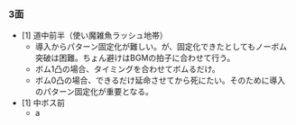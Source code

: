 ### 3面
- [1] 道中前半（使い魔雑魚ラッシュ地帯）
  - 導入からパターン固定化が難しい。が、固定化できたとしてもノーボム突破は困難。ちょん避けはBGMの拍子に合わせて行う。
  - ボム1凸の場合、タイミングを合わせてボムるだけ。
  - ボム0凸の場合、できるだけ延命させてから死にたい。そのために導入のパターン固定化が重要となる。
- [1] 中ボス前
  - a
